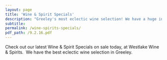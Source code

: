 ```yaml
---
layout: page
title: 'Wine & Spirit Specials'
description: "Greeley's most eclectic wine selection! We have a huge inventory to choose from, both foreign and domestic."
subtitle:
permalink: /wine-spirits-specials/
pdf_path: /9.2.16.pdf
---
```



Check out our latest Wine & Spirit Specials on sale today, at Westlake Wine & Spirits.  We have the best eclectic wine selection in Greeley.